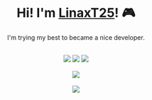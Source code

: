 <div align=center>
    <h1>Hi! I'm <a href="https://github.com/LinaxT25">LinaxT25</a>! 🎮</h1>
    <p>I'm trying my best to became a nice developer.</p>
    <br>
    <img src="https://img.shields.io/badge/Discord-LinaxT25-blue"/>
    <img src="https://img.shields.io/badge/Email-vinicius.galvao@ufms.br-blueviolet"/>
    <a href="https://github.com/LinaxT25/Pimenta-Chan"><img src="https://img.shields.io/badge/Working in-Pimenta Chan-red"/></a><br>
    <br>
    <a href="https://github.com/anuraghazra/github-readme-stats">
    <img src="https://github-readme-stats.vercel.app/api?username=LinaxT25&line_height=24&show_icons=true&theme=midnight-purple&hide_title=true"/></a>
    <br><br>
    <a href="https://github.com/anuraghazra/convoychat">
    <img src="https://github-readme-stats.vercel.app/api/top-langs/?username=LinaxT25&layout=compact&bg_color=000000&text_color=ffffff&icon_color=9f4bff&title_color=9745f5"/></a>
</div>

 


